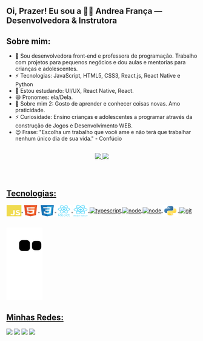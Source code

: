 ## Oi, Prazer! Eu sou a 👩‍💻 Andrea França — Desenvolvedora & Instrutora

## Sobre mim:

- 🔭 Sou desenvolvedora front‑end e professora de programação. Trabalho com projetos para pequenos negócios e dou aulas e mentorias para crianças e adolescentes.
- ⚡ Tecnologias: JavaScript, HTML5, CSS3, React.js, React Native e Python
- 🌱 Estou estudando: UI/UX, React Native, React.
- 😄 Pronomes: ela/Dela.
- 💬 Sobre mim 2: Gosto de aprender e conhecer coisas novas. Amo praticidade.
- ⚡ Curiosidade: Ensino crianças e adolescentes a programar através da construção de Jogos e Desenvolvimento WEB.
- 😉 Frase: "Escolha um trabalho que você ame e não terá que trabalhar nenhum único dia de sua vida." - Confúcio

##

<div align="center">
  <a href="https://github.com/dejandrea">
  <img height="200em" src="https://github-readme-stats.vercel.app/api?username=dejandrea&show_icons=true&theme=radical&include_all_commits=true&count_private=true"/>
  <img height="200em" src="https://github-readme-stats.vercel.app/api/top-langs/?username=dejandrea&layout=compact&langs_count=8&theme=radical"/>
</div>
  
##

<div style="display: inline_block"><br>
  <h2>Tecnologias:</h2>
  
  <img align="center" alt="Js" height="30" width="40" src="https://raw.githubusercontent.com/devicons/devicon/master/icons/javascript/javascript-plain.svg">
  <img align="center" alt="HTML" height="30" width="40" src="https://raw.githubusercontent.com/devicons/devicon/master/icons/html5/html5-original.svg">
  <img align="center" alt="CSS" height="30" width="40" src="https://raw.githubusercontent.com/devicons/devicon/master/icons/css3/css3-original.svg">
  <img align="center" alt="React" height="30" width="40" src="https://raw.githubusercontent.com/devicons/devicon/master/icons/react/react-original-wordmark.svg">
  <img align="center" alt="React" height="30" width="40" src="https://raw.githubusercontent.com/devicons/devicon/master/icons/reactnative/reactnative-original-wordmark.svg">
  <img align="center" alt="typescript" height="30" width="40" src="https://cdn.jsdelivr.net/gh/devicons/devicon/icons/typescript/typescript-original.svg" />
  <img align="center" alt="node" height="30" width="40" src="https://cdn.jsdelivr.net/gh/devicons/devicon/icons/nodejs/nodejs-plain.svg">
  <img align="center" alt="node" height="30" width="40" src="https://cdn.jsdelivr.net/gh/devicons/devicon/icons/mongodb/mongodb-plain-wordmark.svg">
<!--   <img align="center" alt="angular" height="30" width="40" src="https://cdn.jsdelivr.net/gh/devicons/devicon/icons/angularjs/angularjs-original.svg" /> -->
  <img align="center" alt="Python" height="30" width="40" src="https://raw.githubusercontent.com/devicons/devicon/master/icons/python/python-original.svg">
<!--   <img align="center" alt="git" height="30" width="40" src="https://cdn.jsdelivr.net/gh/devicons/devicon/icons/git/git-original.svg" /> -->
  <img align="center" alt="git" height="30" width="40" src="https://cdn.jsdelivr.net/gh/devicons/devicon/icons/github/github-original.svg" />
  
 ##

 <picture>
  <source media="(prefers-color-scheme: dark)" srcset="https://github.com/dejandrea/dejandrea/blob/output/github-contribution-grid-snake.svg">
<!--   <source media="(prefers-color-scheme: light)" srcset="https://github.com/dejandrea/dejandrea/blob/output/github-contribution-grid-snake.svg"> -->
  <img alt="github contribution grid snake animation" src="https://github.com/dejandrea/dejandrea/blob/output/github-contribution-grid-snake.svg">
</picture>

 ##
  <div> 
    <h2>Minhas Redes:</h2>
  <a href="https://instagram.com/deajsfranca" target="_blank"><img src="https://img.shields.io/badge/-Instagram-%23E4405F?style=for-the-badge&logo=instagram&logoColor=white" target="_blank"></a>
  <a href = "mailto:dejandrea@gmail.com"><img src="https://img.shields.io/badge/-Gmail-%23333?style=for-the-badge&logo=gmail&logoColor=white" target="_blank"></a>
  <a href="https://www.linkedin.com/in/andrea-de-j-s-frança-35866272/" target="_blank"><img src="https://img.shields.io/badge/-LinkedIn-%230077B5?style=for-the-badge&logo=linkedin&logoColor=white" target="_blank"></a> 
    <a href="https://expo.dev/accounts/andreajsf/snacks" target="_blank"><img src="https://img.shields.io/badge/Expo-1B1F23?style=for-the-badge&logo=expo&logoColor=white" target="_blank"></a> 
</div>



  
  
<!-- - 🔭 I’m currently working 
- 🌱 I’m currently learning ...
- 👯 I’m looking to collaborate on ...
- 🤔 I’m looking for help with ...
- 💬 Ask me about ...
- 📫 How to reach me: ...
- 😄 Pronouns: ...
- ⚡ Fun fact: ...

### 🧩 Projetos em que colaboro
- **Projeto A** — breve descrição. (Fixe esse repositório no seu perfil.)
- **Projeto B** — breve descrição.

https://github.com/devicons/devicon/tree/v2.17.0/icons
-->
